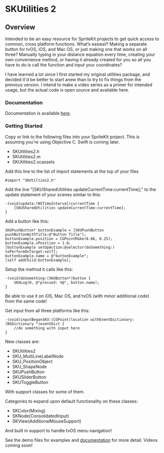 # SKUtilities 2

## Overview

Intended to be an easy resource for SpriteKit projects to get quick access to common, cross platform functions. What’s easiest? Making a separate button for tvOS, iOS, and Mac OS, or just making one that works on all three? Manually typing in your distance equation every time, creating your own convenience method, or having it already created for you so all you have to do is call the function and input your coordinates?

I have learned a lot since I first started my original utilities package, and decided it'd be better to start anew than to try to fix things from the previous version. I intend to make a video series as a primer for intended usage, but the actual code is open source and available here.



### Documentation

Documentation is available [here](http://mredig.github.io/SKUtilities2_Doc/).

### Getting Started

Copy or link to the following files into your SpriteKit project. This is assuming you're using Objective C. Swift is coming later.

* SKUtilities2.h
* SKUtilities2.m
* SKUtilities2.xcassets

Add this line to the list of import statements at the top of your files

	#import "SKUtilties2.h"

Add the line "[SKUSharedUtilities updateCurrentTime:currentTime];" to the update statement of your scenes similar to this:

	-(void)update:(NSTimeInterval)currentTime {
		[SKUSharedUtilities updateCurrentTime:currentTime];
	}

Add a button like this:

	SKUPushButton* buttonExample = [SKUPushButton pushButtonWithTitle:@"Button Title"];
	buttonExample.position = CGPointMake(0.66, 0.25);
	buttonExample.zPosition = 1.0;
	[buttonExample setUpAction:@selector(doSomething:) toPerformOnTarget:self];
	buttonExample.name = @"buttonExample";
	[self addChild:buttonExample];

Setup the method it calls like this:

	-(void)doSomething:(SKUButton*)button {
		SKULog(0, @"pressed: %@", button.name);
	}

Be able to use it on iOS, Mac OS, and tvOS (with minor additional code) from the same code!

Get input from all three platforms like this:

	-(void)inputBeganSKU:(CGPoint)location withEventDictionary:(NSDictionary *)eventDict {
		//do something with input here
	}

New classes are:

* SKUtilities2
* SKU_MultiLineLabelNode
* SKU_PositionObject
* SKU_ShapeNode
* SKUPushButton
* SKUSliderButton
* SKUToggleButton

With support classes for some of them.

Categories to expand upon default functionality on these classes:

* SKColor(Mixing)
* SKNode(ConsolidatedInput)
* SKView(AdditionalMouseSupport)

And built in support to handle tvOS menu navigation!

See the demo files for examples and [documentation](http://mredig.github.io/SKUtilities2_Doc/) for more detail. Videos coming soon!